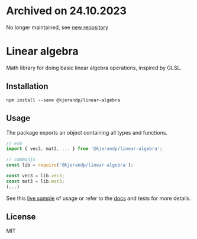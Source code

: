 # Archived on 24.10.2023
No longer maintained, see [new repository](https://github.com/equinor/videx-linear-algebra)

# Linear algebra

Math library for doing basic linear algebra operations, inspired by GLSL.

## Installation
```
npm install --save @kjerandp/linear-algebra
```
## Usage

The package exports an object containing all types and functions. 

```js
// es6
import { vec3, mat3, ... } from '@kjerandp/linear-algebra';

// commonjs
const lib = require('@kjerandp/linear-algebra');

const vec3 = lib.vec3;
const mat3 = lib.mat3;
(...)
```

See this [live sample](https://observablehq.com/@kjerandp/affine-transformations) of usage or refer to the [docs](https://kjerandp.github.io/linear-algebra/) and tests for more details.

## License
MIT
